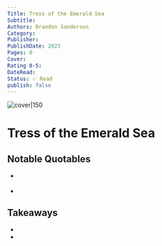 ```yaml
---
Title: Tress of the Emerald Sea
Subtitle: 
Authors: Brandon Sanderson
Category: 
Publisher: 
PublishDate: 2023
Pages: 0
Cover: 
Rating 0-5: 
DateRead: 
Status: ✅ Read
publish: false
---
```


![cover|150]()

# Tress of the Emerald Sea


## Notable Quotables
- >
- >

## Takeaways
- 
-